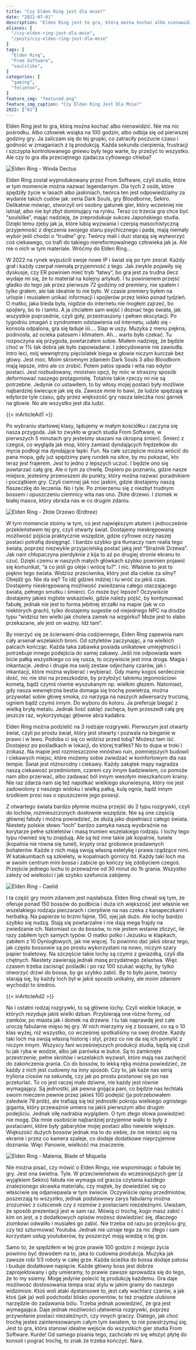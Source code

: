 ```yaml
---
title: "Czy Elden Ring jest dla mnie?"
date: "2022-07-01"
description: "Elden Ring jest to gra, którą można kochać albo nienawidzić. Nie ma nic pośrodku. Albo człowiek wsiąka na 100 godzin, albo odbija się od pierwszej godziny gry. Daj się przekonać by dołączyć do coraz większej grupy ludzi co nienawidzą siebie i swoich padów."
aliases: [
  "/czy-elden-ring-jest-dla-mnie",
  "/posts/czy-elden-ring-jest-dla-mnie"
]
tags: [
  "Elden Ring",
  "From Software",
  "soulslike",
]
categories: [
  "gaming",
  "felieton",
]
feature_img: "featured.png"
feature_img_caption: "Czy Elden Ring Jest Dla Mnie?"
2022: ["01"]
---
```


Elden Ring jest to gra, którą można kochać albo nienawidzić. Nie ma nic pośrodku. Albo człowiek wsiąka na 100 godzin, albo odbija się od pierwszej godziny gry. Ja zaliczam się do tej grupki, co zatraciły poczucie czasu i godność w zmaganiach z tą produkcją. Każda sekunda cierpienia, frustracji i szczypta kontrolowanego gniewu były tego warte, by przeżyć to wszystko. Ale czy to gra dla przeciętnego zjadacza cyfrowego chleba? 

![Elden Ring - Winda Dectus](./t13RAg1A.png)

Elden Ring został wyprodukowany przez From Software, czyli studio, które w tym momencie można nazwać legendarnym. Dla tych 2 osób, które spędziły życie w lasach albo jaskiniach, twórca ten jest odpowiedzialny za wydanie takich cudów jak: seria Dark Souls, gry Bloodborne, Sekiro. Delikatnie mówiąc, stworzyli oni osobny gatunek gier, który wcześniej nie istniał, albo nie był zbyt dominujący na rynku. Teraz co trzecia gra chce być “soulslike”, mając nadzieję, że zreprodukuje sukces Japońskiego studia. Dzięki temu zjeby jak ja, które lubią wyzwania i czerpią masochistyczną przyjemność z dręczenia swojego stanu psychicznego i pada, mają niemały wybór jeśli chodzi o “trudne” gry. Twórcy mali i duzi starają się wytworzyć coś ciekawego, co trafi do takiego niereformowalnego człowieka jak ja. Ale nie o nich w tym materiale. Wróćmy do Elden Ring…

W 2022 na rynek wypuścili swoje nowe IP i świat się po tym zesrał. Każdy grał i każdy czerpał niemałą przyjemność z tego. Jak zwykle pojawiły się dyskusje, czy ER powinien mieć tryb “łatwy”, bo gra jest za trudna (lecz wydaje mi się, że to materiał na kolejny artykuł). I tu powinienem przejść gładko do tego jak przez pierwsze 72 godziny od premiery, nie spałem i tylko grałem, ale tak idealnie to nie było. W czasie premiery byłem na urlopie i musiałem unikać informacji i spojlerów przez lekko ponad tydzień. O matko, jaka bieda była, nigdzie do internetu nie mogłem zajrzeć, bo spojlery, bo to i tamto. A ja chciałem sam wejść i doznać tego świata, jak wszystkie poprzednie, czyli goły, przestraszony i pełnen ekscytacji. Po tygodniu zmagań z syndromem odstawienia od internetu, udało się - konsola odpalona, gra się ładuje iiii…. Slap w uszy. Muzyka z menu piękna, podniosła, aż ocieka patosem i klimatem. Ah… warto było czekać. Tu rozpoczyna się przygoda, powtarzałem sobie. Miałem nadzieję, że będzie choć w 1% tak dobra jak było zapowiadane. I zdecydowanie nie zawiodła. Intro leci, mój wewnętrzny pięciolatek biega w głowie niczym kurczak bez głowy. Jest moc. Moim skromnym zdaniem Dark Souls 3 albo Bloodborn mają lepsze, intro ale co zrobić. Potem patos opada i wita nas edytor postaci. Jest rozbudowany, mnóstwo opcji, by móc w straszny sposób deformować naszego protagonistę. Totalnie takie rzeczy mi nie są potrzebne. Jedynie co ustawiłem, to by włosy mojej postaci były możliwie najbardziej świecące jak się da. Zawsze mnie to bawi, że ludzie spędzają w edytorze tyle czasu, gdy przez większość gry nasza laleczka nosi garnek na głowie. No ale wszystko jest dla ludzi.

{{< inArticleAd1 >}}

Po wybraniu startowej klasy, lądujemy w małym kościółku i zaczyna się nasza przygoda. Jak to zwykło w grach studia From Software, w pierwszych 5 minutach gry jesteśmy skazani na okropną śmierć. Śmierć z czegoś, co wygląda jak mop, który zamiast dyndających frędzelków do mycia podłogi ma dyndające łapki. Fun. Na całe szczęście można wrócić do pana mopa, gdy już spędzimy parę rundek na siłce, by mu pokazać, kto teraz jest frajerem. Jest to jedno z lepszych uczuć. I będzie ono się powtarzać całą grę. Ale o tym za chwilę. Dopiero po poznaniu, gdzie nasze miejsce, jesteśmy przenoszeni do punkty, który można nazwać poradnikiem i początkiem gry. Czyli ciemnej jak noc jaskini, gdzie dostajemy naszą flaszeczkę do leczenia. No i tyle. Po zmierzeniu się z niezbyt trudnym bossem i opuszczeniu ciemnicy wita nas ono. Złote drzewo. I ziomek w białej masce, który obraża nas w co drugim zdaniu.

![Elden Ring - Złote Drzewo (Erdtree)](./GuQMVXrg.png)

W tym momencie stoimy w tym, co jest największym atutem i jednocześnie przekleństwem tej gry, czyli otwarty świat. Dostajemy nieskrępowaną możliwość pójścia praktycznie wszędzie, gdzie cyfrowe oczy naszej postaci potrafią dosięgnąć. I bardzo szybko gra tłumaczy nam realia tego świata, poprzez niezwykle przyjacielską postać jaką jest “Strażnik Drzewa”. Jak nam chłopaczyna pierdyknie z kija to aż po drugiej stronie ekranu to czuć. Dzięki czemu w naszych małych główkach szybko powinien pojawić się komunikat, “a co jeśli go oleje i wrócę tu?”. I nic. Właśnie to jest to piękno tego świata. Widzisz przeciwnika, który jest dla ciebie za silny? Obejdź go. Nie da się? To idź gdzieś indziej i tu wróć za jakiś czas. Dostajemy nieskrępowaną możliwość zwiedzania całego otaczającego świata, pełnego smutku i śmierci. Co może być lepsze? Oczywiście dostajemy jakieś mgliste wskazówki, gdzie należy pójść, by kontynuować fabułę, jednak nie jest to forma jebitnej strzałki na mapie (jak w co niektórych grach), tylko dostajemy sugestie od niejednego NPC na drodze typu “widzisz ten wielki jak cholera zamek na wzgórku? Może jest to słabo przekazane, ale jest on ważny. Idź tam”.

By mierzyć się ze ścierwami dnia codziennego, Elden Ring zapewnia nam cały arsenał wszelakich broni. Od sztyletów zaczynając, a na wielkich palcach kończąc. Każda taka zabawka posiada unikatowe umiejętności i potrzebuje innego podejścia do samej zabawy. Jeśli nie odpowiada wam bicie pałką wszystkiego co się rusza, to oczywiście jest inna droga. Magia i inkantacje. Jedno i drugie ma swój zestaw odjechany czarów, jak i inkantacji, które można wybierać i wybierać. Gdy mamy kogoś serdecznie dość, nic nie stoi na przeszkodzie, by przyłożyć takiemu jegomościowi kometą, bądź czymś równie wyszukanym np. wielkim głazem. Natomiast, gdy nasza wewnętrzna bestia domaga się trochę powietrza, można przywołać sobie głowę smoka, co narzyga na naszych adwersarzy trucizną, ogniem bądź czymś innym. Do wyboru do koloru. Ja preferuje biegać z wielką bryłą metalu. Jednak ilość zaklęć zachęca, bym przeszedł całą grę jeszcze raz, wykorzystując głównie abra kadabra.

Elden Ring można podzielić na 3 rodzaje rozgrywki. Pierwszym jest otwarty świat, czyli po prostu świat, który jest otwarty i pozwala na bieganie w prawo i w lewo. Podoba ci się co widzisz przed tobą? Możesz tam iść. Dostajesz po pośladkach w lokacji, do której trafiłeś? No to dupa w troki i znikasz. Na mapie jest rozmieszczone mnóstwo ruin, pomniejszych budowli i ciekawych miejsc, które możemy sobie zwiedzać w komfortowym dla nas tempie. Świat jest różnorodny i ciekawy. Każdy zakątek mapy nagradza naszą ciekawość przedmiotem, czarem czy innym badziewiem, co pomoże nam albo przerwać, albo zadawać ból innym wesołym mieszkańcom krainy. Nie raz zdarza nam się też napotkać wielkiego skurwiesyna, który nie jest zadowolony z naszego widoku i wielką pałką, kulą ognia, bądź innym środkiem prosi nas o opuszczenie jego posesji.

Z otwartego świata bardzo płynnie można przejść do 2 typu rozgrywki, czyli do lochów, rozmieszczonych dosłownie wszędzie. Nie są one częścią głównej fabuły i można powiedzieć, że służą jako dopełniacz całego świata. Niestety polskie słowo “loch” bardzo zamyka naszą wyobraźnie na korytarze pełne szkieletów i masą trumien wszelakiego rodzaju. I lochy tego typu również się tu znajdują. Ale są też inne takie jak kopalnie, tunele (kopalnia nie równa się tunel), krypty oraz grobowce pradawnych bohaterów. Każde z nich mają swoją własną estetykę i prawa rządzące nimi. W katakumbach są szkielety, w kopalniach górnicy itd. Każdy taki loch ma w swoim centrum mini bossa i zabicie go kończy się zdobyciem czegoś. Przejście jednego lochu to przeważnie od 30 minut do 1h grania. Wszystko zależy od wielkości i jak szybko szefuncia zabijemy.

![Elden Ring - Caelid](./API7g1qA.png)

I ta część gry moim zdaniem jest najsłabsza. Elden Ring chwali się tym, że oferuje ponad 150 bossów do podbicia i duża ich większość jest właśnie we wszelakiego rodzaju pieczarach i cierpliwie na nas czeka z kanapeczkami i herbatką. Na papierze to brzmi fajnie, 150, ojej jak dużo. Ale lochy bardzo szybko się nudzą. Stają się powtarzalne i nie dają mega frajdy na zwiedzanie ich. Natomiast co do bossów, to nie jestem wstanie zliczyć, ile razy zabiłem tych samych typów. O matko polko i Jezusku w klapkach, zabiłem z 10 Dyniogłowych, jak nie więcej. To powinno dać jakiś obraz tego, jak często bossowie są po prostu wykorzystani na nowo, niczym szary papier toaletowy. Na szczęście takie lochy są czymś z gwiazdką, czyli dla chętnych. Niestety zawierają jednak masę przydatnego żelastwa. Więc czasem trzeba zacisnąć pośladki i po raz 100 szukać wajchy, by tylko otworzyć drzwi do bossa, by go szybko zabić. By to było jasne, twórcy starają się, by każdy loch był w jakiś sposób unikalny, ale moim zdaniem wychodzi to średnio.

{{< inArticleAd2 >}}

No i ostatni rodzaj rozgrywki, to są główne lochy. Czyli wielkie lokacje, w których rezyduje jakiś wielki dzban. Przybierają one różne formy, od zamków, po miasta jak i domek na drzewie. I tu tak naprawdę jest całe uroczę fabularne mięso tej gry. W nich mierzymy się z bossami, co są o 10 klas wyżej, niż wszystko, co wcześniej spotkaliśmy na swej drodze. Każdy taki loch ma swoją własną historię i styl, przez co nie da się ich pomylić z niczym innym. Wszyscy fani wcześniejszych produkcji studia, będą się czuli tu jak ryba w wodzie, albo jak parówka w bułce. Są to zamknięte przestrzenie, pełne skrótów i wszelakich wyzwań, które mają nas zachęcić do zakończenia grania. Co do bossów, to lekką ręką można powiedzieć, że każdy z nich jest cudowny na inny sposób. Czy to, jak każe nas serią tryliona ciosów na sekundę, czy jak po prostu postanowi się po nas przeturlać. To co jest raczej mało dziwne, nie każdy jest równie wymagający. Są jednostki, jak pewna gnijąca pani, co będzie nas łechtała swoim mieczem pewnie przez jakieś 100 podejść (ja potrzebowałem zaledwie 78 prób), ale trafiają się też jednostki pokroju wielkiego ognistego giganta, który przeważnie umiera na jakiś pierwszym albo drugim podejściu. Jednak siłę nadrabia wyglądem. O tym złego słowa powiedzieć nie mogę. Dla mnie osobiście najbardziej przyjemne walki to były z postaciami, które były gabarytów mojej postaci albo niewiele większe. Większość dużych bossów jednak ma to do siebie, że nie mieści się na ekranie i przez co kamera szaleje, co dodaje dodatkowe nieprzyjemne doznania. Więc Panowie, wielkość ma znaczenie.

![Elden Ring - Malenia, Blade of Miquella](./aTIaNFJK.png)

Nie można pisać, czy mówić o Elden Ringu, nie wspominając o fabule tej gry. Jest ona świetna. Tyle. W przeciwieństwie do wcześniejszych gier (z wyjątkiem Sekiro) fabuła nie wymaga od gracza czytania każdego znalezionego skrawka materiału, czy majtek, by dowiedzieć się co właściwie się odjaniepawla w tym świecie. Oczywiście opisy przedmiotów, poszerzają to wszystko, jednak podstawowy zarys fabularny można zrozumieć z cutscenek czy z rozmów z postaciami niezależnymi. Uważam, że sposób prezentacji jest w sam raz. Mówią ci trochę, kogo masz zabić i kim on jest, a z dodatkowych opisów możesz dowiedzieć się, dlaczego ziomkowi odwaliło i musiałeś go zabić. Nie trzeba od razu po przejściu gry, czy też szturmować Youtuba. Jednak nie uznaje tego za nic złego i sam korzystam usług youtuberów, by poszerzyć moją wiedzę o tej grze. 

Samo to, że spędziłem w tej grze prawie 100 godzin z mojego życia powinno być dowodem na to, jaka to cudowna produkcja. Muzyka jak zawsze robi 1/3 roboty w całej grze. Każda ścieżka do bossa dodaje patosu i buduje dodatkowe napięcie. Każde główny boss jest dobrze zaprojektowany i gdy umieramy, to prawie zawsze sprowadza się do tego, że to my ssiemy. Mogę jedynie polecić tę produkcję każdemu. Gra daje możliwość dostosowania tempa oraz stylu w jakim gramy do naszego widzimisie. Ktoś woli ataki dystansowe to, jest cały wachlarz czarów, a jak ktoś (jak ja) woli podchodzi blisko oponentów, to też znajdzie ulubione narzędzie do zadawania bólu. Trzeba jednak powiedzieć, że gra jest wymagająca. Daje jednak możliwości ułatwienia rozgrywki, poprzez przywołanie postaci niezależnych, czy innych graczy. Dlatego, jak choć trochę jesteś zainteresowanym całym tym światem, to nie powstrzymuj się. Jest to gra, która stanowi idealne wejście do wszystkich gier studia From Software. Kurde! Od samego pisania tego, zachciało mi się włożyć płytę do konsoli i pograć trochę, to znak że trzeba kończyć. Nara.
